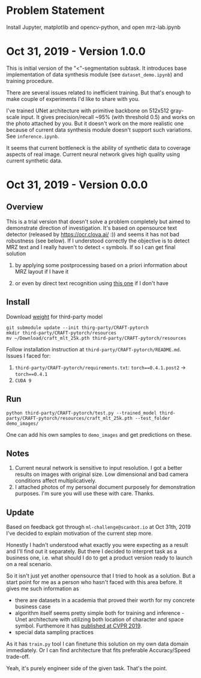 # Problem Statement
Install Jupyter, matplotlib and opencv-python, and open mrz-lab.ipynb

# Oct 31, 2019 - Version 1.0.0
This is initial version of the "<"-segmentation subtask. It introduces base implementation of data synthesis module (see `dataset_demo.ipynb`) and training procedure. 

There are several issues related to inefficient training. But that's enough to make couple of experiments I'd like to share with you.

I've trained UNet architecture with primitive backbone on 512x512 gray-scale input. It gives precision/recall ~95% (with threshold 0.5) and works on the photo attached by you. But it doesn't work on the more realistic one because of current data synthesis module doesn't support such variations. See `inference.ipynb`.

It seems that current bottleneck is the ability of synthetic data to coverage aspects of real image. Current neural network gives high quality using current synthetic data.

# Oct 31, 2019 - Version 0.0.0
## Overview
This is a trial version that doesn't solve a problem completely but aimed to demonstrate direction of investigation. It's based on opensource text detector (released by https://ocr.clova.ai/ :)) and seems it has not bad robustness (see below). If I understood correctly the objective is to detect MRZ text and I really haven't to detect `<` symbols.
If so I can get final solution

1) by applying some postprocessing based on a priori information about MRZ layout if I have it

2) or even by direct text recognition using [this one](https://github.com/clovaai/deep-text-recognition-benchmark) if I don't have

## Install
Download [weight](https://drive.google.com/open?id=1Jk4eGD7crsqCCg9C9VjCLkMN3ze8kutZ) for third-party model
```
git submodule update --init thirg-party/CRAFT-pytorch
mkdir third-party/CRAFT-pytorch/resources
mv ~/Download/craft_mlt_25k.pth third-party/CRAFT-pytorch/resources
```
Follow installation instruction at `third-party/CRAFT-pytorch/README.md`. Issues I faced for:
1) `third-party/CRAFT-pytorch/requirements.txt`: `torch==0.4.1.post2` -> `torch==0.4.1`
2) `CUDA 9`

## Run
```
python third-party/CRAFT-pytorch/test.py --trained_model third-party/CRAFT-pytorch/resources/craft_mlt_25k.pth --test_folder demo_images/
```
One can add his own samples to `demo_images` and get predictions on these.

## Notes
1. Current neural network is sensitive to input resolution. I got a better results on images with original size. Low dimensional and bad camera conditions affect multiplicatively.
2. I attached photos of my personal document purposely for demonstration purposes. I'm sure you will use these with care. Thanks.

## Update
Based on feedback got through `ml-challenge@scanbot.io` at Oct 31th, 2019 I've decided to explain motivation of the current step more. 

Honestly I hadn't understood what exactly you were expecting as a result and I'll find out it separately. But there I decided to interpret task as a business one, i.e. what should I do to get a product version ready to launch on a real scenario.

So it isn't just yet another opensource that I tried to hook as a solution. But a start point for me as a person who hasn't faced with this area before. It gives me such information as 
* there are datasets in a academia that proved their worth for my concrete business case
* algorithm itself seems pretty simple both for training and inference - Unet architecture with utilizing both location of character and space symbol. Furthemore it has [published at CVPR 2019](http://openaccess.thecvf.com/content_CVPR_2019/papers/Baek_Character_Region_Awareness_for_Text_Detection_CVPR_2019_paper.pdf).
* special data sampling practices

As it has `train.py` tool I can finetune this solution on my own data domain immediately. Or I can find architecture that fits preferable Accuracy/Speed trade-off.

Yeah, it's purely engineer side of the given task. That's the point.
